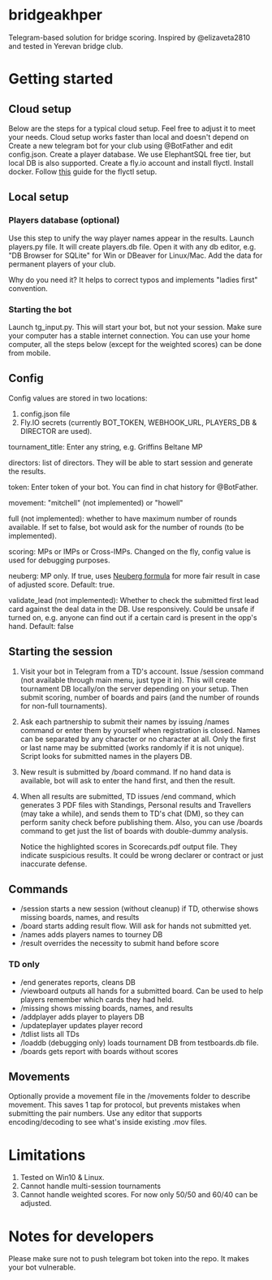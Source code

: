 # bridgeakhper
Telegram-based solution for bridge scoring.
Inspired by @elizaveta2810 and tested in Yerevan bridge club.

# Getting started 
## Cloud setup
Below are the steps for a typical cloud setup. Feel free to adjust it to meet your needs.
Cloud setup works faster than local and doesn't depend on 
Create a new telegram bot for your club using @BotFather and edit config.json.
Create a player database. We use ElephantSQL free tier, but local DB is also supported.
Create a fly.io account and install flyctl.
Install docker.
Follow [this](https://bakanim.xyz/posts/deploy-telegram-bot-to-fly-io/) guide for the flyctl setup.
## Local setup
### Players database (optional)
Use this step to unify the way player names appear in the results.
Launch players.py file. It will create players.db file. 
Open it with any db editor, e.g. "DB Browser for SQLite" for Win or DBeaver for Linux/Mac.
Add the data for permanent players of your club. 

Why do you need it? It helps to correct typos and implements "ladies first" convention.
### Starting the bot
Launch tg_input.py. This will start your bot, but not your session. 
Make sure your computer has a stable internet connection. You can use your home computer,
all the steps below (except for the weighted scores) can be done from mobile.  

## Config
Config values are stored in two locations:
1. config.json file
2. Fly.IO secrets (currently BOT_TOKEN, WEBHOOK_URL, PLAYERS_DB & DIRECTOR are used).

tournament_title: Enter any string, e.g. Griffins Beltane MP

directors: list of directors. They will be able to start session and generate the results.

token: Enter token of your bot. You can find in chat history for @BotFather.

movement: "mitchell"  (not implemented) or "howell"

full (not implemented): whether to have maximum number of rounds available. 
If set to false, bot would ask for the number of rounds (to be implemented).

scoring: MPs or IMPs or Cross-IMPs. Changed on the fly, config value is used for debugging purposes.

neuberg: MP only. If true, uses [Neuberg formula](https://en.wikipedia.org/wiki/Neuberg_formula) for more fair result in case of adjusted score. Default: true. 

validate_lead (not implemented): Whether to check the submitted first lead card against the deal data in the DB. Use responsively. 
Could be unsafe if turned on, e.g. anyone can find out if a certain card is present in the opp's hand. Default: false


## Starting the session
1. Visit your bot in Telegram from a TD's account. 
    Issue /session command (not available through main menu, just type it in). This will create tournament DB 
   locally/on the server depending on your setup.
    Then submit scoring, number of boards and pairs (and the number of rounds for non-full tournaments).
2. Ask each partnership to submit their names by issuing /names command or enter them by yourself when registration 
   is closed.
    Names can be separated by any character or no character at all. 
    Only the first or last name may be submitted (works randomly if it is not unique). 
    Script looks for submitted names in the players DB.
    
3.  New result is submitted by /board command. If no hand data is available, bot will ask to enter the hand first,
    and then the result.
4. When all results are submitted, TD issues /end command, which generates 3 PDF files with Standings, 
   Personal results and Travellers (may take a while), and sends them to TD's chat (DM),
   so they can perform sanity check before publishing them.
   Also, you can use /boards command to get just the list of boards with double-dummy analysis.
   
    Notice the highlighted scores in Scorecards.pdf output file. They indicate suspicious results.
   It could be wrong declarer or contract or just inaccurate defense.
   
## Commands
* /session starts a new session (without cleanup) if TD, otherwise shows missing boards, names, and results
* /board starts adding result flow. Will ask for hands not submitted yet.
* /names adds players names to tourney DB
* /result overrides the necessity to submit hand before score

### TD only
* /end generates reports, cleans DB
* /viewboard outputs all hands for a submitted board. Can be used to help players remember which cards they had held.
* /missing shows missing boards, names, and results
* /addplayer adds player to players DB
* /updateplayer updates player record
* /tdlist lists all TDs
* /loaddb (debugging only) loads tournament DB from testboards.db file.
* /boards gets report with boards without scores


## Movements
Optionally provide a movement file in the /movements folder to describe movement. This saves 1 tap for protocol, 
but prevents mistakes when submitting the pair numbers. Use any editor that supports encoding/decoding to see what's 
inside existing .mov files.

# Limitations
1. Tested on Win10 & Linux.
2. Cannot handle multi-session tournaments
3. Cannot handle weighted scores. For now only 50/50 and 60/40 can be adjusted. 


# Notes for developers
Please make sure not to push telegram bot token into the repo. It makes your bot vulnerable.
